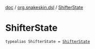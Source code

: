 [doc](../index.md) / [org.snakeskin.dsl](index.md) / [ShifterState](./-shifter-state.md)

# ShifterState

`typealias ShifterState = `[`ShifterState`](../org.snakeskin.logic/-shifter-state/index.md)